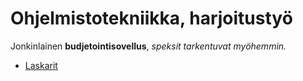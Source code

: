 # Ohjelmistotekniikka, harjoitustyö

Jonkinlainen **budjetointisovellus**, *speksit tarkentuvat myöhemmin.*

- [Laskarit](laskarit/)
